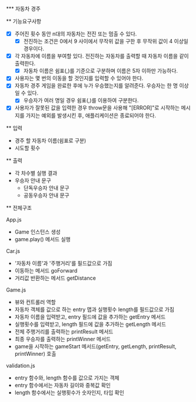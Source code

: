 \*\*\* 자동차 경주

\*\* 기능요구사항

- [x] 주어진 횟수 동안 n대의 자동차는 전진 또는 멈출 수 있다.
  - [x] 전진하는 조건은 0에서 9 사이에서 무작위 값을 구한 후 무작위 값이 4 이상일 경우이다.
- [x] 각 자동차에 이름을 부여할 있다. 전진하는 자동차를 출력할 때 자동차 이름을 같이 출력한다.
  - [x] 자동차 이름은 쉼표(,)를 기준으로 구분하며 이름은 5자 이하만 가능하다.
- [x] 사용자는 몇 번의 이동을 할 것인지를 입력할 수 있어야 한다.
- [x] 자동차 경주 게임을 완료한 후에 누가 우승했는지를 알려준다. 우승자는 한 명 이상일 수 있다.
  - [x] 우승자가 여러 명일 경우 쉼표(,)를 이용하여 구분한다.
- [x] 사용자가 잘못된 값을 입력한 경우 throw문을 사용해 "[ERROR]"로 시작하는 메시지를 가지는 예외를 발생시킨 후, 애플리케이션은 종료되어야 한다.

\*\* 입력

- 경주 할 자동차 이름(쉼표로 구분)
- 시도할 횟수

\*\* 출력

- 각 차수별 실행 결과
- 우승자 안내 문구
  - 단독우승자 안내 문구
  - 공동우승자 안내 문구

\*\* 전체구조

App.js

- Game 인스턴스 생성
- game.play() 메서드 실행

Car.js

- '자동차 이름'과 '주행거리'를 필드값으로 가짐
- 이동하는 메서드 goForward
- 거리값 반환하는 메서드 getDistance

Game.js

- 뷰와 컨트롤러 역할
- 자동차 객체를 값으로 하는 entry 맵과 실행횟수 length를 필드값으로 가짐
- 자동차 이름을 입력받고, entry 필드에 값을 추가하는 getEntry 메서드
- 실행횟수를 입력받고, length 필드에 값을 추가하는 getLength 메서드
- 전체 주행거리를 출력하는 printResult 메서드
- 최종 우승자를 출력하는 printWinner 메서드
- game을 시작하는 gameStart 메서드(getEntry, getLength, printResult, printWinner) 호출

validation.js

- entry 함수와, length 함수를 값으로 가지는 객체
- entry 함수에서는 자동차 길이와 중복값 확인
- length 함수에서는 실행횟수가 숫자인지, 타입 확인
